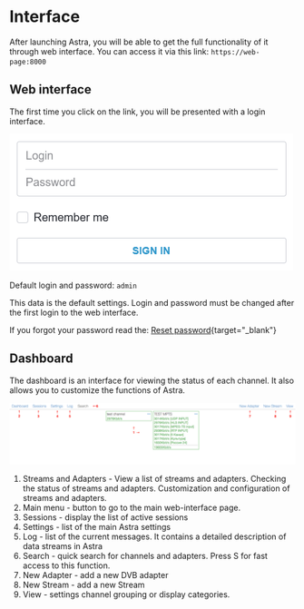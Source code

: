 # Interface

After launching Astra, you will be able to get the full functionality of it through web interface.
You can access it via this link:  `https://web-page:8000`

## Web interface

The first time you click on the link, you will be presented with a login interface.

![Login](/en/astra/quick-start/materials/login.png)

Default login and password: `admin`

This data is the default settings. Login and password must be changed after the first login to the web interface.

If you forgot your password read the: [Reset password](/en/astra/quick-start/reset-password/){target="_blank"}

## Dashboard

The dashboard is an interface for viewing the status of each channel. It also allows you to customize the functions of Astra.

![Dashboard](/en/astra/quick-start/materials/dashboard-int.png)

1. Streams and Adapters - View a list of streams and adapters. Checking the status of streams and adapters. Customization and configuration of streams and adapters.
2. Main menu - button to go to the main web-interface page.
3. Sessions - display the list of active sessions
4. Settings - list of the main Astra settings 
5. Log - list of the current messages. It contains a detailed description of data streams in Astra
6. Search - quick search for channels and adapters. Press S for fast access to this function.
7. New Adapter - add a new DVB adapter
8. New Stream - add a new Stream
9. View - settings channel grouping or display categories.
